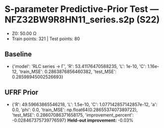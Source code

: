 # S-parameter Predictive-Prior Test — NFZ32BW9R8HN11_series.s2p (S22)
- Z0: 50.00 Ω
- Train points: 321  |  Test points: 80

## Baseline
- {'model': 'RLC series -> Γ', 'R': 53.41176470588235, 'L': 1e-10, 'C': 1.16e-12, 'train_MSE': 0.2863876856460382, 'test_MSE': 0.28598945002526693}

## UFRF Prior
- {'R': 49.59663865546218, 'L': 1.5e-10, 'C': 1.077142857142857e-12, 'a': 0.0, 'phi': 0.0, 'train_MSE': np.float64(0.2865537407389722), 'test_MSE': 0.28607086371658175, 'improvement_percent': -0.028467375739776597}
**Held-out improvement:** -0.03%